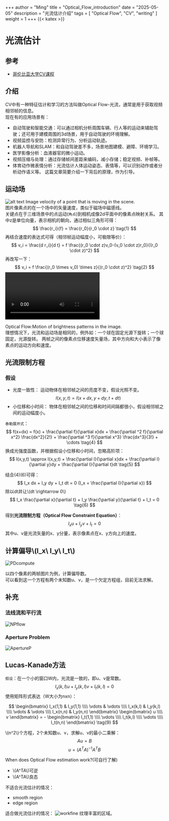 +++
author = "Ming"
title = "Optical_Flow_introduction"
date = "2025-05-05"
description = "光流估计介绍"
tags = [
    "Optical Flow",
    "CV",
    "writing"
]
weight = 1
+++
{{< katex >}}
# 光流估计
## 参考
- [哥伦比亚大学CV课程](https://www.youtube.com/watch?v=lnXFcmLB7sM)
## 介绍
CV中有一种特征估计和学习的方法叫做Optical Flow-光流，通常是用于获取视频相邻帧的信息。  
现在有的应用场景有：
- 自动驾驶和智能交通：可以通过相机分析周围车辆、行人等的运动来辅助驾驶；还可用于建模周围的3d场景，用于自动驾驶的环境理解。
- 视频监控与安防：检测异常行为、分析运动轨迹。
- 机器人导航和SLAM：和自动驾驶差不多，场景地图建模、避障、环境学习。
- 医学影像分析：血液器官的微小运动。
- 视频压缩与处理：通过存储帧间差距来编码，减小存储；稳定视频、补帧等。
- 体育动作微表情分析：光流估计人体运动姿态、表情等，可以识别动作或者分析动作语义等。
这篇文章简要介绍一下背后的原理，作为引导。  
## 运动场
![alt text](/img/Optical_Flow/motionfield.png)
Image velocity of a point that is moving in the scene.  
图片像素点的在一个场中的矢量速度，类似于磁场中磁感线。  
关键点在于三维场景中的点运动(`角点`)到相机成像2d平面中的像素点映射关系。
其中z是单位向量，表示相机的朝向，通过相似三角形可得：
$$
\frac{r_i}{f} = \frac{r_0}{r_0 \cdot z} \tag{1}
$$
再结合速度的表达式可得（相邻帧运动幅度小，可极限等价）：
$$
v_i = \frac{d r_i}{d t} = f \frac{(r_0 \cdot z)v_0-(v_0 \cdot z)r_0}{(r_0 \cdot z)^2} 
$$
再改写一下：
$$
v_i = f \frac{(r_0 \times v_0) \times z}{(r_0 \cdot z)^2} \tag{2}
$$
<video controls src="/video/QQ202556-16224.mp4" title="of-example"></video>

Optical Flow:Motion of brightness patterns in the image.  
理想情况下，光流和运动场是相同的，例外如：一个球在固定光源下旋转；一个球固定，光源旋转。
两帧之间的像素点位移速度矢量场，其中方向和大小表示了像素点的运动方向和速度。  

## 光流限制方程
### 假设
- 光度一致性：
    运动物体在相邻帧之间的亮度不变，假设光照不变。
$$
I(x,y,t) = I(x+dx,y+dy,t+dt) \tag{3}
$$
- 小位移和小时间：
    物体在相邻帧之间的位移和时间间隔都很小，假设相邻帧之间的运动幅度小。

`泰勒展开式`：
$$
f(x+dx) = f(x) + \frac{\partial f}{\partial x}dx + \frac{\partial ^2 f}{\partial x^2} \frac{dx^2}{2!} + \frac{\partial ^3 f}{\partial x^3} \frac{dx^3}{3!} + \cdots \tag{4}
$$
换成光强度函数，并根据假设小位移和小时间，忽略高阶项：
$$
I(x,y,t) \approx I(x,y,t) + \frac{\partial I}{\partial x}dx + \frac{\partial I}{\partial y}dy + \frac{\partial I}{\partial t}dt \tag{5}
$$

结合(4)(6)可得：
$$
I_x dx + I_y dy + I_t dt = 0 (I_x = \frac{\partial I}{\partial x})
$$
除以dt并让\\(dt \rightarrow 0\\)
$$
I_x \frac{\partial x}{\partial t} + I_y \frac{\partial y}{\partial t} + I_t = 0 \tag{6}
$$

得到**光流限制方程（Optical Flow Constraint Equation）**：
$$
I_x u + I_y v + I_t = 0 \tag{7}
$$
其中u、v是光流矢量的x、y分量，表示像素点在x、y方向上的速度。

## 计算偏导\\(I_x\ I_y\ I_t\\)

![PDcompute](/img/Optical_Flow/PDcompute.png)

以四个像素的两帧图片为例，计算偏导数。  
可以看到这一个方程有两个未知数u、v，是一个欠定方程组，目前无法求解。

## 补充
### 法线流和平行流
![NPflow](/img/Optical_Flow/NPflow.png)
### Aperture Problem
![ApertureP](/img/Optical_Flow/ApertureP.png)

## Lucas-Kanade方法
`假设`：在一个小的窗口W内，光流是一致的，即u、v是常数。    
$$
I_x (k,l) u + I_y (k,l) v + I_t (k,l) = 0 \tag{8}
$$
使用矩阵形式表达（W大小为nxn）：

$$
\begin{bmatrix}
I_x(1,1) & I_y(1,1) \\\\
\vdots & \vdots \\\\
I_x(k,l) & I_y(k,l) \\\\
\vdots & \vdots \\\\
I_x(n,n) & I_y(n,n)
\end{bmatrix}
\begin{bmatrix}
u \\\\
v
\end{bmatrix}
= -
\begin{bmatrix}
I_t(1,1) \\\\
\vdots \\\\
I_t(k,l) \\\\
\vdots \\\\
I_t(n,n)
\end{bmatrix}
\tag{9}
$$

\\(n^2\\)个方程，2个未知数u、v，求解u、v的最小二乘解：
$$
Au=B
$$
$$
u = (A^TA)^{-1}A^T B \tag{10}
$$

When does Optical Flow estimation work?(可自行了解)
- \\(A^TA\\)可逆
- \\(A^TA\\)良态  

不适合光流估计的情况：
- smooth region
- edge region

适合做光流估计的情况：
![workfine](/img/Optical_Flow/workfine.png)
纹理丰富的区域。